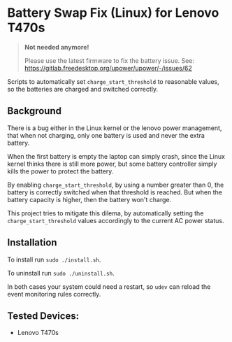 # Battery Swap Fix (Linux) for Lenovo T470s

> **Not needed anymore!**
>
> Please use the latest firmware to fix the battery issue.
> See: https://gitlab.freedesktop.org/upower/upower/-/issues/62

Scripts to automatically set `charge_start_threshold` to reasonable values, so the batteries are charged and switched correctly.

## Background
There is a bug either in the Linux kernel or the lenovo power management, that when not charging, only one battery is used and never the extra battery. 

When the first battery is empty the laptop can simply crash, since the Linux kernel thinks there is still more power, but some battery controller simply kills the power to protect the battery.

By enabling `charge_start_threshold`, by using a number greater than 0, the battery is correctly switched when that threshold is reached. But when the battery capacity is higher, then the battery won't charge.

This project tries to mitigate this dilema, by automatically setting the `charge_start_threshold` values accordingly to the current AC power status.

## Installation

To install run `sudo ./install.sh`.

To uninstall run `sudo ./uninstall.sh`.

In both cases your system could need a restart, so `udev` can reload the event monitoring rules correctly.

## Tested Devices:
- Lenovo T470s
